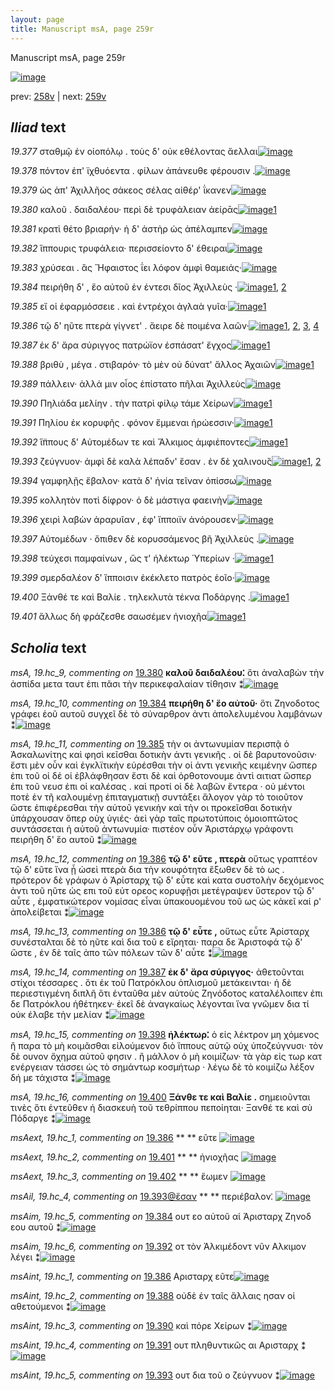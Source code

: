 ```yaml
---
layout: page
title: Manuscript msA, page 259r
---
```


Manuscript msA, page 259r

[![image](http://www.homermultitext.org/iipsrv?OBJ=IIP,1.0&FIF=/project/homer/pyramidal/deepzoom/hmt/vaimg/2017a/VA259RN_0430.tif&WID=100&CVT=JPEG)](http://www.homermultitext.org/ict2/?urn=urn:cite2:hmt:vaimg.2017a:VA259RN_0430)

prev:  [258v](../258v) | next:  [259v](../259v)

## *Iliad* text

*19.377* <a id="19.377"/> σταθμῷ ἐν οἰοπόλῳ . τοὺς δ' οὐκ εθέλοντας ἄελλαι[![image](http://www.homermultitext.org/iipsrv?OBJ=IIP,1.0&FIF=/project/homer/pyramidal/deepzoom/hmt/vaimg/2017a/VA259RN_0430.tif&RGN=0.194,0.1991,0.426,0.0316&WID=1000&CVT=JPEG)](http://www.homermultitext.org/ict2/?urn=urn:cite2:hmt:vaimg.2017a:VA259RN_0430@0.194,0.1991,0.426,0.0316)

*19.378* <a id="19.378"/> πόντον ἐπ' ϊχθυόεντα . φίλων ἀπάνευθε φέρουσιν .[![image](http://www.homermultitext.org/iipsrv?OBJ=IIP,1.0&FIF=/project/homer/pyramidal/deepzoom/hmt/vaimg/2017a/VA259RN_0430.tif&RGN=0.191,0.2216,0.431,0.0316&WID=1000&CVT=JPEG)](http://www.homermultitext.org/ict2/?urn=urn:cite2:hmt:vaimg.2017a:VA259RN_0430@0.191,0.2216,0.431,0.0316)

*19.379* <a id="19.379"/> ὡς ἀπ' Ἀχιλλῆος σάκεος σέλας αἰθέρ' ΐκανεν[![image](http://www.homermultitext.org/iipsrv?OBJ=IIP,1.0&FIF=/project/homer/pyramidal/deepzoom/hmt/vaimg/2017a/VA259RN_0430.tif&RGN=0.191,0.2397,0.419,0.0316&WID=1000&CVT=JPEG)](http://www.homermultitext.org/ict2/?urn=urn:cite2:hmt:vaimg.2017a:VA259RN_0430@0.191,0.2397,0.419,0.0316)

*19.380* <a id="19.380"/> καλοῦ . δαιδαλέου· περὶ δὲ τρυφάλειαν ἀείρᾱς[![image](http://www.homermultitext.org/iipsrv?OBJ=IIP,1.0&FIF=/project/homer/pyramidal/deepzoom/hmt/vaimg/2017a/VA259RN_0430.tif&RGN=0.19,0.2592,0.426,0.0316&WID=1000&CVT=JPEG)](http://www.homermultitext.org/ict2/?urn=urn:cite2:hmt:vaimg.2017a:VA259RN_0430@0.19,0.2592,0.426,0.0316)[1](#msA_19.hc_9)

*19.381* <a id="19.381"/> κρατὶ θέτο βριαρήν· ἡ δ' ἀστὴρ ὡς ἀπέλαμπεν[![image](http://www.homermultitext.org/iipsrv?OBJ=IIP,1.0&FIF=/project/homer/pyramidal/deepzoom/hmt/vaimg/2017a/VA259RN_0430.tif&RGN=0.189,0.278,0.431,0.0316&WID=1000&CVT=JPEG)](http://www.homermultitext.org/ict2/?urn=urn:cite2:hmt:vaimg.2017a:VA259RN_0430@0.189,0.278,0.431,0.0316)

*19.382* <a id="19.382"/> ἵππουρις τρυφάλεια· περισσείοντο δ' έθειραι[![image](http://www.homermultitext.org/iipsrv?OBJ=IIP,1.0&FIF=/project/homer/pyramidal/deepzoom/hmt/vaimg/2017a/VA259RN_0430.tif&RGN=0.188,0.2983,0.408,0.0316&WID=1000&CVT=JPEG)](http://www.homermultitext.org/ict2/?urn=urn:cite2:hmt:vaimg.2017a:VA259RN_0430@0.188,0.2983,0.408,0.0316)

*19.383* <a id="19.383"/> χρύσεαι . ἃς Ἥφαιστος ΐει λόφον ἀμφὶ θαμειάς·[![image](http://www.homermultitext.org/iipsrv?OBJ=IIP,1.0&FIF=/project/homer/pyramidal/deepzoom/hmt/vaimg/2017a/VA259RN_0430.tif&RGN=0.188,0.3148,0.441,0.0316&WID=1000&CVT=JPEG)](http://www.homermultitext.org/ict2/?urn=urn:cite2:hmt:vaimg.2017a:VA259RN_0430@0.188,0.3148,0.441,0.0316)

*19.384* <a id="19.384"/> πειρήθη δ' , ἕο αὐτοῦ ἐν έντεσι δῖος Ἀχιλλεὺς ·[![image](http://www.homermultitext.org/iipsrv?OBJ=IIP,1.0&FIF=/project/homer/pyramidal/deepzoom/hmt/vaimg/2017a/VA259RN_0430.tif&RGN=0.187,0.3343,0.411,0.0316&WID=1000&CVT=JPEG)](http://www.homermultitext.org/ict2/?urn=urn:cite2:hmt:vaimg.2017a:VA259RN_0430@0.187,0.3343,0.411,0.0316)[1](#msA_19.hc_10), [2](#msAim_19.hc_5)

*19.385* <a id="19.385"/> εἴ οἱ ἐφαρμόσσειε . καὶ ἐντρέχοι ἀγλαὰ γυῖα·[![image](http://www.homermultitext.org/iipsrv?OBJ=IIP,1.0&FIF=/project/homer/pyramidal/deepzoom/hmt/vaimg/2017a/VA259RN_0430.tif&RGN=0.19,0.3524,0.385,0.0346&WID=1000&CVT=JPEG)](http://www.homermultitext.org/ict2/?urn=urn:cite2:hmt:vaimg.2017a:VA259RN_0430@0.19,0.3524,0.385,0.0346)[1](#msA_19.hc_11)

*19.386* <a id="19.386"/> τῷ δ' ηῦτε πτερὰ γίγνετ' . ἄειρε δὲ ποιμένα λαῶν·[![image](http://www.homermultitext.org/iipsrv?OBJ=IIP,1.0&FIF=/project/homer/pyramidal/deepzoom/hmt/vaimg/2017a/VA259RN_0430.tif&RGN=0.19,0.3734,0.433,0.0316&WID=1000&CVT=JPEG)](http://www.homermultitext.org/ict2/?urn=urn:cite2:hmt:vaimg.2017a:VA259RN_0430@0.19,0.3734,0.433,0.0316)[1](#msAint_19.hc_1), [2](#msAext_19.hc_1), [3](#msA_19.hc_13), [4](#msA_19.hc_12)

*19.387* <a id="19.387"/> ἐκ δ' ἄρα σύριγγος πατρώϊον ἐσπάσατ' ἔγχος[![image](http://www.homermultitext.org/iipsrv?OBJ=IIP,1.0&FIF=/project/homer/pyramidal/deepzoom/hmt/vaimg/2017a/VA259RN_0430.tif&RGN=0.19,0.3929,0.408,0.0316&WID=1000&CVT=JPEG)](http://www.homermultitext.org/ict2/?urn=urn:cite2:hmt:vaimg.2017a:VA259RN_0430@0.19,0.3929,0.408,0.0316)[1](#msA_19.hc_14)

*19.388* <a id="19.388"/> βριθὺ , μέγα . στιβαρόν· τὸ μὲν οὐ δύνατ' ἄλλος Ἀχαιῶν[![image](http://www.homermultitext.org/iipsrv?OBJ=IIP,1.0&FIF=/project/homer/pyramidal/deepzoom/hmt/vaimg/2017a/VA259RN_0430.tif&RGN=0.193,0.411,0.435,0.0316&WID=1000&CVT=JPEG)](http://www.homermultitext.org/ict2/?urn=urn:cite2:hmt:vaimg.2017a:VA259RN_0430@0.193,0.411,0.435,0.0316)[1](#msAint_19.hc_2)

*19.389* <a id="19.389"/> πάλλειν· ἀλλά μιν οἶος ἐπίστατο πῆλαι Ἀχιλλεὺς[![image](http://www.homermultitext.org/iipsrv?OBJ=IIP,1.0&FIF=/project/homer/pyramidal/deepzoom/hmt/vaimg/2017a/VA259RN_0430.tif&RGN=0.189,0.429,0.427,0.0316&WID=1000&CVT=JPEG)](http://www.homermultitext.org/ict2/?urn=urn:cite2:hmt:vaimg.2017a:VA259RN_0430@0.189,0.429,0.427,0.0316)

*19.390* <a id="19.390"/> Πηλιάδα μελίην . τὴν πατρὶ φίλῳ τάμε Χείρων[![image](http://www.homermultitext.org/iipsrv?OBJ=IIP,1.0&FIF=/project/homer/pyramidal/deepzoom/hmt/vaimg/2017a/VA259RN_0430.tif&RGN=0.185,0.4478,0.44,0.0316&WID=1000&CVT=JPEG)](http://www.homermultitext.org/ict2/?urn=urn:cite2:hmt:vaimg.2017a:VA259RN_0430@0.185,0.4478,0.44,0.0316)[1](#msAint_19.hc_3)

*19.391* <a id="19.391"/> Πηλίου ἐκ κορυφῆς . φόνον ἔμμεναι ἡρώεσσιν·[![image](http://www.homermultitext.org/iipsrv?OBJ=IIP,1.0&FIF=/project/homer/pyramidal/deepzoom/hmt/vaimg/2017a/VA259RN_0430.tif&RGN=0.186,0.4681,0.44,0.0316&WID=1000&CVT=JPEG)](http://www.homermultitext.org/ict2/?urn=urn:cite2:hmt:vaimg.2017a:VA259RN_0430@0.186,0.4681,0.44,0.0316)[1](#msAint_19.hc_4)

*19.392* <a id="19.392"/> ἵ̈ππους δ' Αὐτομέδων τε καὶ Ἄλκιμος ἀμφιέποντες[![image](http://www.homermultitext.org/iipsrv?OBJ=IIP,1.0&FIF=/project/homer/pyramidal/deepzoom/hmt/vaimg/2017a/VA259RN_0430.tif&RGN=0.19,0.4876,0.45,0.0316&WID=1000&CVT=JPEG)](http://www.homermultitext.org/ict2/?urn=urn:cite2:hmt:vaimg.2017a:VA259RN_0430@0.19,0.4876,0.45,0.0316)[1](#msAim_19.hc_6)

*19.393* <a id="19.393"/> ζεύγνυον· ἀμφὶ δὲ καλὰ λέπαδν' ἕσαν . ἐν δὲ χαλινου̏ς[![image](http://www.homermultitext.org/iipsrv?OBJ=IIP,1.0&FIF=/project/homer/pyramidal/deepzoom/hmt/vaimg/2017a/VA259RN_0430.tif&RGN=0.191,0.5049,0.45,0.0316&WID=1000&CVT=JPEG)](http://www.homermultitext.org/ict2/?urn=urn:cite2:hmt:vaimg.2017a:VA259RN_0430@0.191,0.5049,0.45,0.0316)[1](#msAint_19.hc_5), [2](#msAil_19.hc_4)

*19.394* <a id="19.394"/> γαμφηλῇς ἔβαλον· κατὰ δ' ἡνία τεῖναν ὀπίσσω[![image](http://www.homermultitext.org/iipsrv?OBJ=IIP,1.0&FIF=/project/homer/pyramidal/deepzoom/hmt/vaimg/2017a/VA259RN_0430.tif&RGN=0.192,0.5259,0.45,0.0316&WID=1000&CVT=JPEG)](http://www.homermultitext.org/ict2/?urn=urn:cite2:hmt:vaimg.2017a:VA259RN_0430@0.192,0.5259,0.45,0.0316)

*19.395* <a id="19.395"/> κολλητὸν ποτὶ δίφρον· ὁ δὲ μάστιγα φαεινὴν[![image](http://www.homermultitext.org/iipsrv?OBJ=IIP,1.0&FIF=/project/homer/pyramidal/deepzoom/hmt/vaimg/2017a/VA259RN_0430.tif&RGN=0.195,0.5447,0.419,0.0316&WID=1000&CVT=JPEG)](http://www.homermultitext.org/ict2/?urn=urn:cite2:hmt:vaimg.2017a:VA259RN_0430@0.195,0.5447,0.419,0.0316)

*19.396* <a id="19.396"/> χειρὶ λαβὼν ἀραρυῖαν , ἐφ' ἵπποιϊν ἀνόρουσεν·[![image](http://www.homermultitext.org/iipsrv?OBJ=IIP,1.0&FIF=/project/homer/pyramidal/deepzoom/hmt/vaimg/2017a/VA259RN_0430.tif&RGN=0.185,0.5672,0.42,0.0316&WID=1000&CVT=JPEG)](http://www.homermultitext.org/ict2/?urn=urn:cite2:hmt:vaimg.2017a:VA259RN_0430@0.185,0.5672,0.42,0.0316)

*19.397* <a id="19.397"/> Αὐτομέδων · ὄπιθεν δὲ κορυσσάμενος βῆ Ἀχιλλεὺς .[![image](http://www.homermultitext.org/iipsrv?OBJ=IIP,1.0&FIF=/project/homer/pyramidal/deepzoom/hmt/vaimg/2017a/VA259RN_0430.tif&RGN=0.189,0.5868,0.45,0.0278&WID=1000&CVT=JPEG)](http://www.homermultitext.org/ict2/?urn=urn:cite2:hmt:vaimg.2017a:VA259RN_0430@0.189,0.5868,0.45,0.0278)

*19.398* <a id="19.398"/> τεύχεσι παμφαίνων , ὥς τ' ἠλέκτωρ Ὑπερίων ·[![image](http://www.homermultitext.org/iipsrv?OBJ=IIP,1.0&FIF=/project/homer/pyramidal/deepzoom/hmt/vaimg/2017a/VA259RN_0430.tif&RGN=0.188,0.6041,0.411,0.0285&WID=1000&CVT=JPEG)](http://www.homermultitext.org/ict2/?urn=urn:cite2:hmt:vaimg.2017a:VA259RN_0430@0.188,0.6041,0.411,0.0285)[1](#msA_19.hc_15)

*19.399* <a id="19.399"/> σμερδαλέον δ' ἵπποισιν ἐκέκλετο πατρὸς ἑοῖο·[![image](http://www.homermultitext.org/iipsrv?OBJ=IIP,1.0&FIF=/project/homer/pyramidal/deepzoom/hmt/vaimg/2017a/VA259RN_0430.tif&RGN=0.186,0.6236,0.428,0.0285&WID=1000&CVT=JPEG)](http://www.homermultitext.org/ict2/?urn=urn:cite2:hmt:vaimg.2017a:VA259RN_0430@0.186,0.6236,0.428,0.0285)

*19.400* <a id="19.400"/> Ξάνθέ τε καὶ Βαλίε . τηλεκλυτὰ τέκνα Ποδάργης .[![image](http://www.homermultitext.org/iipsrv?OBJ=IIP,1.0&FIF=/project/homer/pyramidal/deepzoom/hmt/vaimg/2017a/VA259RN_0430.tif&RGN=0.183,0.6439,0.449,0.0285&WID=1000&CVT=JPEG)](http://www.homermultitext.org/ict2/?urn=urn:cite2:hmt:vaimg.2017a:VA259RN_0430@0.183,0.6439,0.449,0.0285)[1](#msA_19.hc_16)

*19.401* <a id="19.401"/> ἄλλως δὴ φράζεσθε σαωσέμεν ἡνιοχῆα[![image](http://www.homermultitext.org/iipsrv?OBJ=IIP,1.0&FIF=/project/homer/pyramidal/deepzoom/hmt/vaimg/2017a/VA259RN_0430.tif&RGN=0.187,0.6619,0.39,0.0338&WID=1000&CVT=JPEG)](http://www.homermultitext.org/ict2/?urn=urn:cite2:hmt:vaimg.2017a:VA259RN_0430@0.187,0.6619,0.39,0.0338)[1](#msAext_19.hc_2)

## *Scholia* text

*msA, 19.hc_9, commenting on* [19.380](#19.380)  <a id="msA_19.hc_9"/> **καλοῦ δαιδαλέου⁚** ὅτι ἀναλαβὼν τὴν ἀσπίδα μετα ταυτ ἐπι πᾶσι τὴν περικεφαλαίαν τίθησιν ⁑[![image](http://www.homermultitext.org/iipsrv?OBJ=IIP,1.0&FIF=/project/homer/pyramidal/deepzoom/hmt/vaimg/2017a/VA259RN_0430.tif&RGN=0.626,0.2186,0.189,0.0496&WID=1000&CVT=JPEG)](http://www.homermultitext.org/ict2/?urn=urn:cite2:hmt:vaimg.2017a:VA259RN_0430@0.626,0.2186,0.189,0.0496)

*msA, 19.hc_10, commenting on* [19.384](#19.384)  <a id="msA_19.hc_10"/> **πειρήθη δ' ἕο αὐτοῦ·** ὅτι Ζηνοδοτος γράφει ἑοῦ αυτοῦ συγχεῖ δὲ τὸ σύναρθρον ἀντι ἀπολελυμένου λαμβάνων ⁑[![image](http://www.homermultitext.org/iipsrv?OBJ=IIP,1.0&FIF=/project/homer/pyramidal/deepzoom/hmt/vaimg/2017a/VA259RN_0430.tif&RGN=0.618,0.2569,0.214,0.0496&WID=1000&CVT=JPEG)](http://www.homermultitext.org/ict2/?urn=urn:cite2:hmt:vaimg.2017a:VA259RN_0430@0.618,0.2569,0.214,0.0496)

*msA, 19.hc_11, commenting on* [19.385](#19.385)  <a id="msA_19.hc_11"/> τὴν οι ἀντωνυμίαν περισπᾷ ὁ Ἀσκαλωνίτης καὶ φησὶ κεῖσθαι δοτικὴν ἀντι γενικῆς . οἱ δὲ βαρυτονοῦσιν· ἔστι μὲν οὖν καὶ ἐγκλϊτικὴν εὑρέσθαι τὴν οἱ ἀντι γενικῆς κειμένην ὥσπερ ἐπι τοῦ οἱ δέ οἱ ἐβλάφθησαν ἔστι δὲ καὶ ὀρθοτονουμε ἀντὶ αιτιατ ὥσπερ ἐπι τοῦ νευσ ἐπι οἱ καλέσας . καὶ προτί οἱ δὲ λαβῶν ἔντερα · οὐ μέντοι ποτὲ ἐν τῆ καλουμένῃ ἐπιταγματικῇ συντάξει ἄλογον γὰρ τὸ τοιοῦτον ὥστε ἐπιφέρεσθαι τὴν αὐτοῦ γενικὴν καὶ τὴν οι προκεῖσθαι δοτικὴν ὑπάρχουσαν ὅπερ οὐχ ὑγιές· ἀεὶ γὰρ ταῖς πρωτοτύποις ὁμοιοπτῶτος συντάσσεται ἡ αὐτοῦ ἀντωνυμία· πιστέον οὖν Ἀριστάρχῳ γράφοντι πειρήθη δ' ἕο αυτοῦ ⁑[![image](http://www.homermultitext.org/iipsrv?OBJ=IIP,1.0&FIF=/project/homer/pyramidal/deepzoom/hmt/vaimg/2017a/VA259RN_0430.tif&RGN=0.625,0.2968,0.204,0.2104&WID=1000&CVT=JPEG)](http://www.homermultitext.org/ict2/?urn=urn:cite2:hmt:vaimg.2017a:VA259RN_0430@0.625,0.2968,0.204,0.2104)

*msA, 19.hc_12, commenting on* [19.386](#19.386)  <a id="msA_19.hc_12"/> **τῷ δ' εῦτε , πτερὰ** οὕτως γραπτέον τῷ δ' εῦτε ἵνα ᾗ ὡσεὶ πτερὰ δια τὴν κουφότητα ἔξωθεν δὲ τὸ ως . πρότερον δὲ γράφων ὁ Ἀρίσταρχ τῷ δ' εὗτε καὶ κατα συστολὴν δεχόμενος ἀντι τοῦ ηῦτε ὡς επι τοῦ εὐτ ορεος κορυφῇσι μετέγραψεν ὕστερον τῷ δ' αὖτε , ἐμφατικώτερον νομίσας εἶναι ὑπακουομένου τοῦ ως ὡς κἀκεῖ καί ρ' ἀπολείβεται ⁑[![image](http://www.homermultitext.org/iipsrv?OBJ=IIP,1.0&FIF=/project/homer/pyramidal/deepzoom/hmt/vaimg/2017a/VA259RN_0430.tif&RGN=0.624,0.5026,0.2,0.1322&WID=1000&CVT=JPEG)](http://www.homermultitext.org/ict2/?urn=urn:cite2:hmt:vaimg.2017a:VA259RN_0430@0.624,0.5026,0.2,0.1322)

*msA, 19.hc_13, commenting on* [19.386](#19.386)  <a id="msA_19.hc_13"/> **τῷ δ' εὖτε ,** οὕτως εὗτε Ἀρίσταρχ συνέσταλται δὲ τὸ ηῦτε καὶ δια τοῦ ε εἴρηται· παρα δε Ἀριστοφά τῷ δ' ὥστε , ἐν δὲ ταῖς ἀπο τῶν πόλεων τῶν δ' αὖτε ⁑[![image](http://www.homermultitext.org/iipsrv?OBJ=IIP,1.0&FIF=/project/homer/pyramidal/deepzoom/hmt/vaimg/2017a/VA259RN_0430.tif&RGN=0.629,0.6221,0.181,0.0691&WID=1000&CVT=JPEG)](http://www.homermultitext.org/ict2/?urn=urn:cite2:hmt:vaimg.2017a:VA259RN_0430@0.629,0.6221,0.181,0.0691)

*msA, 19.hc_14, commenting on* [19.387](#19.387)  <a id="msA_19.hc_14"/> **ἐκ δ' ἄρα σύριγγος·** ἀθετοῦνται στίχοι τέσσαρες . ὅτι ἐκ τοῦ Πατρόκλου ὁπλισμοῦ μετάκεινται· ἡ δὲ περιεστιγμένη διπλῆ ὅτι ἐνταῦθα μὲν αὐτοὺς Ζηνόδοτος καταλέλοιπεν ἐπι δε Πατρόκλου ἠθέτηκεν· ἐκεῖ δὲ ἀναγκαίως λέγονται ἵνα γνῶμεν δια τί οὐκ έλαβε τὴν μελίαν ⁑[![image](http://www.homermultitext.org/iipsrv?OBJ=IIP,1.0&FIF=/project/homer/pyramidal/deepzoom/hmt/vaimg/2017a/VA259RN_0430.tif&RGN=0.188,0.6814,0.626,0.0601&WID=1000&CVT=JPEG)](http://www.homermultitext.org/ict2/?urn=urn:cite2:hmt:vaimg.2017a:VA259RN_0430@0.188,0.6814,0.626,0.0601)

*msA, 19.hc_15, commenting on* [19.398](#19.398)  <a id="msA_19.hc_15"/> **ἠλέκτωρ⁚** ὁ εἰς λέκτρον μη χόμενος ἢ παρα τὸ μὴ κοιμᾶσθαι εἰλούμενον διὸ ἵππους αὐτῷ οὐχ ὑποζεύγνυσι· τὸν δὲ ουνον ὄχημα αὐτοῦ φησιν . ἢ μάλλον ὁ μὴ κοιμίζων· τὰ γὰρ εἰς τωρ κατ ενέργειαν τάσσει ὡς τὸ σημάντωρ κοσμήτωρ · λέγω δὲ τὸ κοιμίζω λέξον δή με τάχιστα ⁑[![image](http://www.homermultitext.org/iipsrv?OBJ=IIP,1.0&FIF=/project/homer/pyramidal/deepzoom/hmt/vaimg/2017a/VA259RN_0430.tif&RGN=0.188,0.7168,0.626,0.0503&WID=1000&CVT=JPEG)](http://www.homermultitext.org/ict2/?urn=urn:cite2:hmt:vaimg.2017a:VA259RN_0430@0.188,0.7168,0.626,0.0503)

*msA, 19.hc_16, commenting on* [19.400](#19.400)  <a id="msA_19.hc_16"/> **Ξάνθε τε καὶ Βαλίε .** σημειοῦνται τινὲς ὅτι ἐντεῦθεν ἡ διασκευὴ τοῦ τεθρίππου πεποίηται· Ξανθέ τε καὶ σὺ Πόδαργε ⁑[![image](http://www.homermultitext.org/iipsrv?OBJ=IIP,1.0&FIF=/project/homer/pyramidal/deepzoom/hmt/vaimg/2017a/VA259RN_0430.tif&RGN=0.189,0.7551,0.612,0.0421&WID=1000&CVT=JPEG)](http://www.homermultitext.org/ict2/?urn=urn:cite2:hmt:vaimg.2017a:VA259RN_0430@0.189,0.7551,0.612,0.0421)

*msAext, 19.hc_1, commenting on* [19.386](#19.386)  <a id="msAext_19.hc_1"/> **					 				** 					 εῦτε 				[![image](http://www.homermultitext.org/iipsrv?OBJ=IIP,1.0&FIF=/project/homer/pyramidal/deepzoom/hmt/vaimg/2017a/VA259RN_0430.tif&RGN=0.831,0.3764,0.037,0.021&WID=1000&CVT=JPEG)](http://www.homermultitext.org/ict2/?urn=urn:cite2:hmt:vaimg.2017a:VA259RN_0430@0.831,0.3764,0.037,0.021)

*msAext, 19.hc_2, commenting on* [19.401](#19.401)  <a id="msAext_19.hc_2"/> **					 				** 					 ἡνιοχῆας 				[![image](http://www.homermultitext.org/iipsrv?OBJ=IIP,1.0&FIF=/project/homer/pyramidal/deepzoom/hmt/vaimg/2017a/VA259RN_0430.tif&RGN=0.822,0.6657,0.075,0.0225&WID=1000&CVT=JPEG)](http://www.homermultitext.org/ict2/?urn=urn:cite2:hmt:vaimg.2017a:VA259RN_0430@0.822,0.6657,0.075,0.0225)

*msAext, 19.hc_3, commenting on* [19.402](#19.402)  <a id="msAext_19.hc_3"/> **					 				** 					 ἕωμεν 				[![image](http://www.homermultitext.org/iipsrv?OBJ=IIP,1.0&FIF=/project/homer/pyramidal/deepzoom/hmt/vaimg/2017a/VA259VN_0761.tif&RGN=0.173,0.2186,0.046,0.0195&WID=1000&CVT=JPEG)](http://www.homermultitext.org/ict2/?urn=urn:cite2:hmt:vaimg.2017a:VA259VN_0761@0.173,0.2186,0.046,0.0195)

*msAil, 19.hc_4, commenting on* [19.393@ἕσαν](#19.393@ἕσαν)  <a id="msAil_19.hc_4"/> **					 				** 					 περιέβαλον⁚ 				[![image](http://www.homermultitext.org/iipsrv?OBJ=IIP,1.0&FIF=/project/homer/pyramidal/deepzoom/hmt/vaimg/2017a/VA259RN_0430.tif&RGN=0.494,0.5071,0.047,0.0173&WID=1000&CVT=JPEG)](http://www.homermultitext.org/ict2/?urn=urn:cite2:hmt:vaimg.2017a:VA259RN_0430@0.494,0.5071,0.047,0.0173)

*msAim, 19.hc_5, commenting on* [19.384](#19.384)  <a id="msAim_19.hc_5"/> ουτ εο αὐτοῦ αἱ Ἀρισταρχ Ζηνοδ εου αυτοῦ ⁑[![image](http://www.homermultitext.org/iipsrv?OBJ=IIP,1.0&FIF=/project/homer/pyramidal/deepzoom/hmt/vaimg/2017a/VA259RN_0430.tif&RGN=0.584,0.3388,0.049,0.0526&WID=1000&CVT=JPEG)](http://www.homermultitext.org/ict2/?urn=urn:cite2:hmt:vaimg.2017a:VA259RN_0430@0.584,0.3388,0.049,0.0526)

*msAim, 19.hc_6, commenting on* [19.392](#19.392)  <a id="msAim_19.hc_6"/> οτ τὸν Ἀλκιμέδοντ νῦν Αλκιμον λέγει ⁑[![image](http://www.homermultitext.org/iipsrv?OBJ=IIP,1.0&FIF=/project/homer/pyramidal/deepzoom/hmt/vaimg/2017a/VA259RN_0430.tif&RGN=0.575,0.4808,0.069,0.0398&WID=1000&CVT=JPEG)](http://www.homermultitext.org/ict2/?urn=urn:cite2:hmt:vaimg.2017a:VA259RN_0430@0.575,0.4808,0.069,0.0398)

*msAint, 19.hc_1, commenting on* [19.386](#19.386)  <a id="msAint_19.hc_1"/> Αρισταρχ εῦτε[![image](http://www.homermultitext.org/iipsrv?OBJ=IIP,1.0&FIF=/project/homer/pyramidal/deepzoom/hmt/vaimg/2017a/VA259RN_0430.tif&RGN=0.134,0.3779,0.051,0.027&WID=1000&CVT=JPEG)](http://www.homermultitext.org/ict2/?urn=urn:cite2:hmt:vaimg.2017a:VA259RN_0430@0.134,0.3779,0.051,0.027)

*msAint, 19.hc_2, commenting on* [19.388](#19.388)  <a id="msAint_19.hc_2"/> οὐδὲ ἐν ταῖς ἄλλαις ησαν οἱ αθετούμενοι ⁑[![image](http://www.homermultitext.org/iipsrv?OBJ=IIP,1.0&FIF=/project/homer/pyramidal/deepzoom/hmt/vaimg/2017a/VA259RN_0430.tif&RGN=0.129,0.4035,0.09,0.0293&WID=1000&CVT=JPEG)](http://www.homermultitext.org/ict2/?urn=urn:cite2:hmt:vaimg.2017a:VA259RN_0430@0.129,0.4035,0.09,0.0293)

*msAint, 19.hc_3, commenting on* [19.390](#19.390)  <a id="msAint_19.hc_3"/> καὶ πόρε Xείρων ⁑[![image](http://www.homermultitext.org/iipsrv?OBJ=IIP,1.0&FIF=/project/homer/pyramidal/deepzoom/hmt/vaimg/2017a/VA259RN_0430.tif&RGN=0.114,0.45,0.056,0.0263&WID=1000&CVT=JPEG)](http://www.homermultitext.org/ict2/?urn=urn:cite2:hmt:vaimg.2017a:VA259RN_0430@0.114,0.45,0.056,0.0263)

*msAint, 19.hc_4, commenting on* [19.391](#19.391)  <a id="msAint_19.hc_4"/> ουτ πληθυντικῶς αι Αρισταρχ ⁑[![image](http://www.homermultitext.org/iipsrv?OBJ=IIP,1.0&FIF=/project/homer/pyramidal/deepzoom/hmt/vaimg/2017a/VA259RN_0430.tif&RGN=0.11,0.4703,0.063,0.0473&WID=1000&CVT=JPEG)](http://www.homermultitext.org/ict2/?urn=urn:cite2:hmt:vaimg.2017a:VA259RN_0430@0.11,0.4703,0.063,0.0473)

*msAint, 19.hc_5, commenting on* [19.393](#19.393)  <a id="msAint_19.hc_5"/> ουτ δια τοῦ ο ζεύγνυον ⁑[![image](http://www.homermultitext.org/iipsrv?OBJ=IIP,1.0&FIF=/project/homer/pyramidal/deepzoom/hmt/vaimg/2017a/VA259RN_0430.tif&RGN=0.11,0.5071,0.072,0.0436&WID=1000&CVT=JPEG)](http://www.homermultitext.org/ict2/?urn=urn:cite2:hmt:vaimg.2017a:VA259RN_0430@0.11,0.5071,0.072,0.0436)